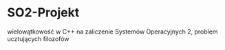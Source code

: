 # SO2-Projekt
wielowątkowość w C++ na zaliczenie Systemów Operacyjnych 2, problem ucztujących filozofów
